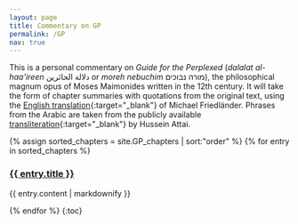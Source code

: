 ```yaml
---
layout: page
title: Commentary on GP
permalink: /GP
nav: true
---
```


This is a personal commentary on _Guide for the Perplexed_ (_dalalat al-haa'ireen_ دلالة الحائرين  or _moreh nebuchim_ מורה נבוכים), the philosophical magnum opus of Moses Maimonides written in the 12th century. It will take the form of chapter summaries with quotations from the original text, using the [English translation](https://oll4.libertyfund.org/title/friedlaender-a-guide-for-the-perplexed){:target="_blank"} of Michael Friedländer. Phrases from the Arabic are taken from the publicly available [transliteration](http://sepehr.mohamadi.name/download/DelalatolHaerin.pdf){:target="_blank"} by Hussein Attai.

{% assign sorted_chapters = site.GP_chapters | sort:"order" %}
{% for entry in sorted_chapters %}
  <h3>
    <a href="{{site.baseurl}}{{entry.url}}">
      {{ entry.title }}
    </a>
  </h3>
  <p>{{ entry.content | markdownify }}</p>
{% endfor %}
{:toc}
